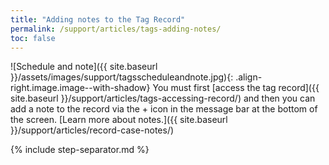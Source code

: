 ```yaml
---
title: "Adding notes to the Tag Record"
permalink: /support/articles/tags-adding-notes/
toc: false
---
```


![Schedule and note]({{ site.baseurl }}/assets/images/support/tagsscheduleandnote.jpg){: .align-right.image.image--with-shadow}  You must first [access the tag record]({{ site.baseurl }}/support/articles/tags-accessing-record/) and then you can add a note to the record via the + icon in the message bar at the bottom of the screen. [Learn more about notes.]({{ site.baseurl }}/support/articles/record-case-notes/)

{% include step-separator.md %}
